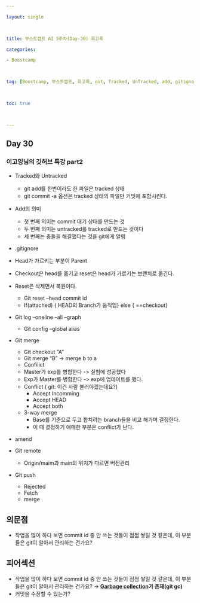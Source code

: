 ```yaml
---

layout: single

  

title: 부스트캠프 AI 5주차(Day-30) 회고록

categories:

- Boostcamp

  

tag: [Boostcamp, 부스트캠프, 회고록, git, Tracked, UnTracked, add, gitignore, checkout, reset, merge, log, alias, conflict, 3-way merge, amend, remote, push, pull, fetch]

  

toc: true

  

---
```


## Day 30

### 이고잉님의 깃허브 특강 part2

+ Tracked와 Untracked
  + git add를 한번이라도 한 파일은 tracked 상태
  + git commit -a 옵션은 tracked 상태의 파일만 커밋에 포함시킨다.

+ Add의 의미
  + 첫 번째 의미는 commit 대기 상태를 만드는 것
  + 두 번째 의미는 untracked를 tracked로 만드는 것이다
  + 세 번째는 충돌을 해결했다는 것을 git에게 알림

+ .gitignore

+ Head가 가르키는 부분이 Parent
+ Checkout은 head를 옮기고 reset은 head가 가르키는 브랜치로 옮긴다.
+ Reset은 삭제면서 복원이다.
  + Git reset –head commit id
  + If(attached) { HEAD의 Branch가 움직임} else { ==checkout}
+ Git log –oneline –all –graph
  + Git config –global alias
+ Git merge
  + Git checkout “A”
  + Git merge “B” -> merge b to a
  + Confilict
  + Master가 exp를 병합한다 -> 실험에 성공했다
  + Exp가 Master를 병합한다 -> exp에 업데이트를 했다.
  + Conflict ( git: 이건 사람 불러야겠는데요?)
    + Accept Incomming
    + Accept HEAD
    + Accept both
  + 3-way merge
    + Base를 기준으로 두고 합치려는 branch들을 비교 해가며 결정한다.
    + 이 때 결정하기 애매한 부분은 conflict가 난다.
+ amend
+ Git remote
  + Origin/maim과 main의 위치가 다르면 버전관리
+ Git push
  + Rejected
  + Fetch
  + merge

## 의문점
+ 작업을 많이 하다 보면 commit id 중 안 쓰는 것들이 점점 쌓일 것 같은데, 이 부분들은 git이 알아서 관리하는 건가요?

## 피어섹션

- 작업을 많이 하다 보면 commit id 중 안 쓰는 것들이 점점 쌓일 것 같은데, 이 부분들은 git이 알아서 관리하는 건가요? → **[Garbage collection](https://git-scm.com/docs/git-gc)가 존재(git gc)**
- 커밋을 수정할 수 있는가?
